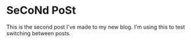 # SeCoNd PoSt

This is the second post I've made to my new blog.
I'm using this to test switching between posts.